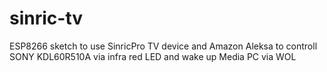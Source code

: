 # sinric-tv
ESP8266 sketch to use SinricPro TV device and Amazon Aleksa to controll SONY KDL60R510A
via infra red LED and wake up Media PC via WOL
